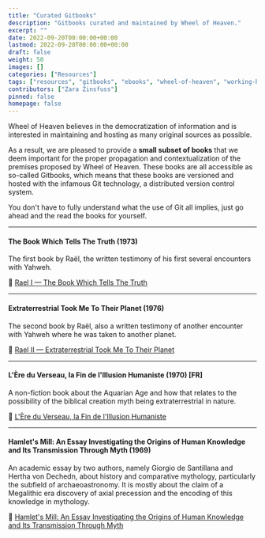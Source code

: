 ```yaml
---
title: "Curated Gitbooks"
description: "Gitbooks curated and maintained by Wheel of Heaven."
excerpt: ""
date: 2022-09-20T00:00:00+00:00
lastmod: 2022-09-20T00:00:00+00:00
draft: false
weight: 50
images: []
categories: ["Resources"]
tags: ["resources", "gitbooks", "ebooks", "wheel-of-heaven", "working-hypothesis", "ancient-aliens", "intelligent-design", "raelism"]
contributors: ["Zara Zinsfuss"]
pinned: false
homepage: false
---
```


Wheel of Heaven believes in the democratization of information and is interested in maintaining and hosting as many original sources as possible.

As a result, we are pleased to provide a **small subset of books** that we deem important for the proper propagation and contextualization of the premises proposed by Wheel of Heaven. These books are all accessible as so-called Gitbooks, which means that these books are versioned and hosted with the infamous Git technology, a distributed version control system.

You don't have to fully understand what the use of Git all implies, just go ahead and the read the books for yourself.

---

#### The Book Which Tells The Truth (1973)

The first book by Raël, the written testimony of his first several encounters with Yahweh.

📖 [Rael I — The Book Which Tells The Truth](https://wheelofheaven.github.io/rael-one-the-book-which-tells-the-truth/)

---

#### Extraterrestrial Took Me To Their Planet (1976)

The second book by Raël, also a written testimony of another encounter with Yahweh where he was taken to another planet.

📖  [Rael II — Extraterrestrial Took Me To Their Planet](https://wheelofheaven.github.io/rael-two-extraterrestrials-took-me-to-their-planet/)

---

#### L'Ère du Verseau, la Fin de l'Illusion Humaniste (1970) [FR]

A non-fiction book about the Aquarian Age and how that relates to the possibility of the biblical creation myth being extraterrestrial in nature.

📖  [L'Ère du Verseau, la Fin de l'Illusion Humaniste](https://wheelofheaven.github.io/sendy-l-ere-du-verseau/)

---

#### Hamlet's Mill: An Essay Investigating the Origins of Human Knowledge and Its Transmission Through Myth (1969)

An academic essay by two authors, namely Giorgio de Santillana and Hertha von Dechedn, about history and comparative mythology, particularly the subfield of archaeoastronomy. It is mostly about the claim of a Megalithic era discovery of axial precession and the encoding of this knowledge in mythology.

📖  [Hamlet's Mill: An Essay Investigating the Origins of Human Knowledge and Its Transmission Through Myth](https://wheelofheaven.github.io/de-santillana-von-dechend-hamlets-mill/)
